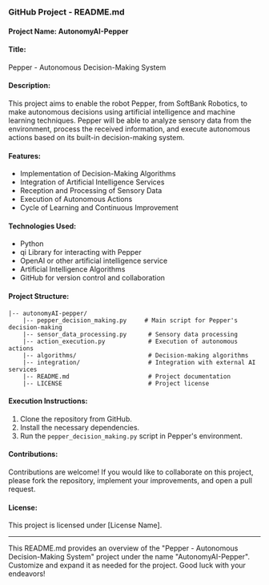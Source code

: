 ### GitHub Project - README.md

#### Project Name: AutonomyAI-Pepper

#### Title:
Pepper - Autonomous Decision-Making System

#### Description:
This project aims to enable the robot Pepper, from SoftBank Robotics, to make autonomous decisions using artificial intelligence and machine learning techniques. Pepper will be able to analyze sensory data from the environment, process the received information, and execute autonomous actions based on its built-in decision-making system.

#### Features:
- Implementation of Decision-Making Algorithms
- Integration of Artificial Intelligence Services
- Reception and Processing of Sensory Data
- Execution of Autonomous Actions
- Cycle of Learning and Continuous Improvement

#### Technologies Used:
- Python
- qi Library for interacting with Pepper
- OpenAI or other artificial intelligence service
- Artificial Intelligence Algorithms
- GitHub for version control and collaboration

#### Project Structure:
```
|-- autonomyAI-pepper/
    |-- pepper_decision_making.py     # Main script for Pepper's decision-making
    |-- sensor_data_processing.py      # Sensory data processing
    |-- action_execution.py            # Execution of autonomous actions
    |-- algorithms/                    # Decision-making algorithms
    |-- integration/                   # Integration with external AI services
    |-- README.md                      # Project documentation
    |-- LICENSE                        # Project license
```

#### Execution Instructions:
1. Clone the repository from GitHub.
2. Install the necessary dependencies.
3. Run the `pepper_decision_making.py` script in Pepper's environment.

#### Contributions:
Contributions are welcome! If you would like to collaborate on this project, please fork the repository, implement your improvements, and open a pull request.

#### License:
This project is licensed under [License Name].

---

This README.md provides an overview of the "Pepper - Autonomous Decision-Making System" project under the name "AutonomyAI-Pepper". Customize and expand it as needed for the project. Good luck with your endeavors!
